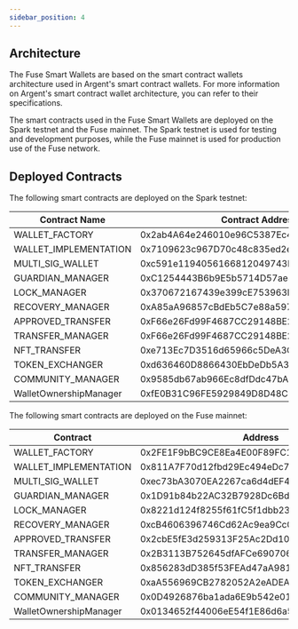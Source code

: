 ```yaml
---
sidebar_position: 4
---
```


## Architecture

The Fuse Smart Wallets are based on the smart contract wallets architecture used in Argent's smart contract wallets. For more information on Argent's smart contract wallet architecture, you can refer to their specifications.

The smart contracts used in the Fuse Smart Wallets are deployed on the Spark testnet and the Fuse mainnet. The Spark testnet is used for testing and development purposes, while the Fuse mainnet is used for production use of the Fuse network.

## Deployed Contracts

The following smart contracts are deployed on the Spark testnet:

| Contract Name          | Contract Address                           |
| ---------------------- | ------------------------------------------ |
| WALLET_FACTORY         | 0x2ab4A64e246010e96C5387Ec4C7B1256B9783ce3 |
| WALLET_IMPLEMENTATION  | 0x7109623c967D70c48c835ed2e4E3CdFd27fa8003 |
| MULTI_SIG_WALLET       | 0xc591e1194056166812049743DaAa714159e6c3C8 |
| GUARDIAN_MANAGER       | 0xC1254443B6b9E5b5714D57ae3Af16FE9D220775D |
| LOCK_MANAGER           | 0x370672167439e399cE753963E31E26EEB5bfaf6c |
| RECOVERY_MANAGER       | 0xA85aA96857cBdEb5C7e88a59772E6E7170986f02 |
| APPROVED_TRANSFER      | 0xF66e26Fd99F4687CC29148BE2e331df2e49E249E |
| TRANSFER_MANAGER       | 0xF66e26Fd99F4687CC29148BE2e331df2e49E249E |
| NFT_TRANSFER           | 0xe713Ec7D3516d65966c5DeA3CF78EFE1DcaDd47B |
| TOKEN_EXCHANGER        | 0xd636460D8866430EbDeDb5A3AE4f19D0735fD1B7 |
| COMMUNITY_MANAGER      | 0x9585db67ab966Ec8dfDdc47bAD9cE46905A5a0e1 |
| WalletOwnershipManager | 0xfE0B31C96FE5929849D8D48C56c428d935dDfE00 |

The following smart contracts are deployed on the Fuse mainnet:

| Contract               | Address                                    |
| ---------------------- | ------------------------------------------ |
| WALLET_FACTORY         | 0x2FE1F9bBC9CE8Ea4E00F89FC1a8936DE6934b63D |
| WALLET_IMPLEMENTATION  | 0x811A7F70d12fbd29Ec494eDc75645E66f5fCcCFc |
| MULTI_SIG_WALLET       | 0xec73bA3070EA2267ca6d4dEF4173DCA0a004B4fc |
| GUARDIAN_MANAGER       | 0x1D91b84b22AC32B7928Dc6BdB2A66C42Fc32F1C3 |
| LOCK_MANAGER           | 0x8221d124f8255f61fC5f1dbb2382364B53355574 |
| RECOVERY_MANAGER       | 0xcB4606396746Cd62Ac9ea9Cc0fCc5B16BE73E7aF |
| APPROVED_TRANSFER      | 0x2cbE5fE3d259313F25Ac2Dd10FAB8B851561F366 |
| TRANSFER_MANAGER       | 0x2B3113B752645dfAFCe690706b5eCAd9d83977CF |
| NFT_TRANSFER           | 0x856283dD385f53FEAd47aA981517eEa564379cFC |
| TOKEN_EXCHANGER        | 0xaA556969CB2782052A2eADEA32e660d40f4C4281 |
| COMMUNITY_MANAGER      | 0x0D4926876ba1ada6E9b542e018eBeD517FFc8050 |
| WalletOwnershipManager | 0x0134652f44006eE54f1E86d6a5786a28b9dCcD0b |
